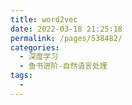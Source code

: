 ```yaml
---
title: word2vec
date: 2022-03-18 21:25:18
permalink: /pages/538482/
categories:
  - 深度学习
  - 鱼书进阶-自然语言处理
tags:
  - 
---
```

